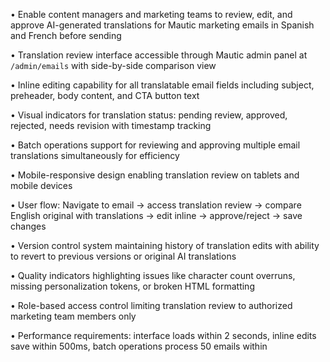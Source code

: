 • Enable content managers and marketing teams to review, edit, and approve AI-generated translations for Mautic marketing emails in Spanish and French before sending

• Translation review interface accessible through Mautic admin panel at `/admin/emails` with side-by-side comparison view

• Inline editing capability for all translatable email fields including subject, preheader, body content, and CTA button text

• Visual indicators for translation status: pending review, approved, rejected, needs revision with timestamp tracking

• Batch operations support for reviewing and approving multiple email translations simultaneously for efficiency

• Mobile-responsive design enabling translation review on tablets and mobile devices

• User flow: Navigate to email → access translation review → compare English original with translations → edit inline → approve/reject → save changes

• Version control system maintaining history of translation edits with ability to revert to previous versions or original AI translations

• Quality indicators highlighting issues like character count overruns, missing personalization tokens, or broken HTML formatting

• Role-based access control limiting translation review to authorized marketing team members only

• Performance requirements: interface loads within 2 seconds, inline edits save within 500ms, batch operations process 50 emails within 
